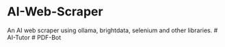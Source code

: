 # AI-Web-Scraper
An AI web scraper using ollama, brightdata, selenium and other libraries.
#   A I - T u t o r  
 #   P D F - B o t  
 
